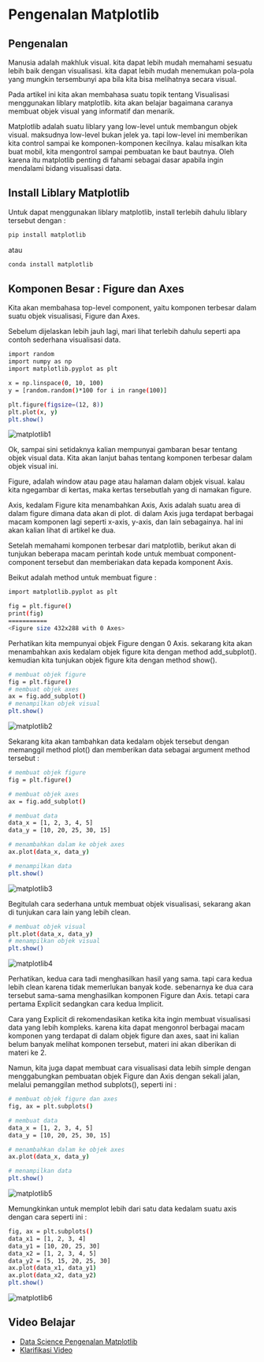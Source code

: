 <h1>Pengenalan Matplotlib</h1>
<h2>Pengenalan</h2>

Manusia adalah makhluk visual. kita dapat lebih mudah memahami sesuatu lebih baik dengan visualisasi. kita dapat lebih mudah menemukan pola-pola yang mungkin tersembunyi apa bila kita bisa melihatnya secara visual.

Pada artikel ini kita akan membahasa suatu topik tentang Visualisasi menggunakan liblary matplotlib. kita akan belajar bagaimana caranya membuat objek visual yang informatif dan menarik.

Matplotlib adalah suatu liblary yang low-level untuk membangun objek visual. maksudnya low-level bukan jelek ya. tapi low-level ini memberikan kita control sampai ke komponen-komponen kecilnya. kalau misalkan kita buat mobil, kita mengontrol sampai pembuatan ke baut bautnya. Oleh karena itu matplotlib penting di fahami sebagai dasar apabila ingin mendalami bidang visualisasi data.

<h2>Install Liblary Matplotlib</h2>

Untuk dapat menggunakan liblary matplotlib, install terlebih dahulu liblary tersebut dengan :
```sh
pip install matplotlib
```
atau
```sh
conda install matplotlib
```

<h2>Komponen Besar : Figure dan Axes</h2>

Kita akan membahasa top-level component, yaitu komponen terbesar dalam suatu objek visualisasi, Figure dan Axes.

Sebelum dijelaskan lebih jauh lagi, mari lihat terlebih dahulu seperti apa contoh sederhana visualisasi data.
```sh
import random
import numpy as np
import matplotlib.pyplot as plt

x = np.linspace(0, 10, 100)
y = [random.random()*100 for i in range(100)]

plt.figure(figsize=(12, 8))
plt.plot(x, y)
plt.show()
```

<img src="" alt="matplotlib1">

Ok, sampai sini setidaknya kalian mempunyai gambaran besar tentang objek visual data. Kita akan lanjut bahas tentang komponen terbesar dalam objek visual ini.

Figure, adalah window atau page atau halaman dalam objek visual. kalau kita ngegambar di kertas, maka kertas tersebutlah yang di namakan figure.

Axis, kedalam Figure kita menambahkan Axis, Axis adalah suatu area di dalam figure dimana data akan di plot. di dalam Axis juga terdapat berbagai macam komponen lagi seperti x-axis, y-axis, dan lain sebagainya. hal ini akan kalian lihat di artikel ke dua.

Setelah memahami komponen terbesar dari matplotlib, berikut akan di tunjukan beberapa macam perintah kode untuk membuat component-component tersebut dan memberiakan data kepada komponent Axis.

Beikut adalah method untuk membuat figure :

```sh
import matplotlib.pyplot as plt

fig = plt.figure()
print(fig)
===========
<Figure size 432x288 with 0 Axes>
```
Perhatikan kita mempunyai objek Figure dengan 0 Axis. sekarang kita akan menambahkan axis kedalam objek figure kita dengan method add_subplot(). kemudian kita tunjukan objek figure kita dengan method show().

```sh
# membuat objek figure
fig = plt.figure()
# membuat objek axes
ax = fig.add_subplot()
# menampilkan objek visual
plt.show()
```

<img src="" alt="matplotlib2">

Sekarang kita akan tambahkan data kedalam objek tersebut dengan memanggil method plot() dan memberikan data sebagai argument method tersebut :

```sh
# membuat objek figure
fig = plt.figure()

# membuat objek axes
ax = fig.add_subplot()

# membuat data
data_x = [1, 2, 3, 4, 5]
data_y = [10, 20, 25, 30, 15]

# menambahkan dalam ke objek axes
ax.plot(data_x, data_y)

# menampilkan data
plt.show()
```

<img src="" alt="matplotlib3">

Begitulah cara sederhana untuk membuat objek visualisasi, sekarang akan di tunjukan cara lain yang lebih clean.
```sh
# membuat objek visual
plt.plot(data_x, data_y)
# menampilkan objek visual
plt.show()
```

<img src="" alt="matplotlib4">

Perhatikan, kedua cara tadi menghasilkan hasil yang sama. tapi cara kedua lebih clean karena tidak memerlukan banyak kode. sebenarnya ke dua cara tersebut sama-sama menghasilkan komponen Figure dan Axis. tetapi cara pertama Explicit sedangkan cara kedua Implicit.

Cara yang Explicit di rekomendasikan ketika kita ingin membuat visualisasi data yang lebih kompleks. karena kita dapat mengonrol berbagai macam komponen yang terdapat di dalam objek figure dan axes, saat ini kalian belum banyak melihat komponen tersebut, materi ini akan diberikan di materi ke 2.

Namun, kita juga dapat membuat cara visualisasi data lebih simple dengan menggabungkan pembuatan objek Figure dan Axis dengan sekali jalan, melalui pemanggilan method subplots(), seperti ini :
```sh
# membuat objek figure dan axes
fig, ax = plt.subplots()

# membuat data
data_x = [1, 2, 3, 4, 5]
data_y = [10, 20, 25, 30, 15]

# menambahkan dalam ke objek axes
ax.plot(data_x, data_y)

# menampilkan data
plt.show()
```

<img src="" alt="matplotlib5">

Memungkinkan untuk memplot lebih dari satu data kedalam suatu axis dengan cara seperti ini :
```sh
fig, ax = plt.subplots()
data_x1 = [1, 2, 3, 4]
data_y1 = [10, 20, 25, 30]
data_x2 = [1, 2, 3, 4, 5]
data_y2 = [5, 15, 20, 25, 30]
ax.plot(data_x1, data_y1)
ax.plot(data_x2, data_y2)
plt.show()
```

<img src="" alt="matplotlib6">

<h2>Video Belajar</h2>
<ul>
    <li><a href="https://youtu.be/5DUjDr_iCQ4">Data Science Pengenalan Matplotlib</a></li>
    <li><a href="https://youtu.be/lxpf566gsDY">Klarifikasi Video</a></li>
</ul>
